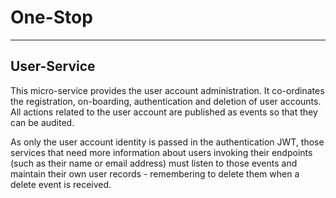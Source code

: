 
# One-Stop

---
## User-Service
This micro-service provides the user account administration. It co-ordinates the
registration, on-boarding, authentication and deletion of user accounts. All actions
related to the user account are published as events so that they can be audited.

As only the user account identity is passed in the authentication JWT, those
services that need more information about users invoking their endpoints (such as
their name or email address) must listen to those events and maintain their own
user records - remembering to delete them when a delete event is received.
